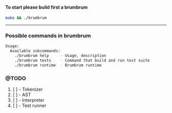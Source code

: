 #### To start please build first a brumbrum
```Bash
make && ./brumbrum
```
---

### Possible commands in brumbrum
```Bash
Usage:
  Available subcommands:
    ./brumbrum help     - Usage, description
    ./brumbrum tests    - Command that build and run test suite
    ./brumbrum runtime  - Brumbrum runtime
```

### @TODO
1. [ ] - Tokenizer
2. [ ] - AST
3. [ ] - Interpreter
4. [ ] - Test runner
